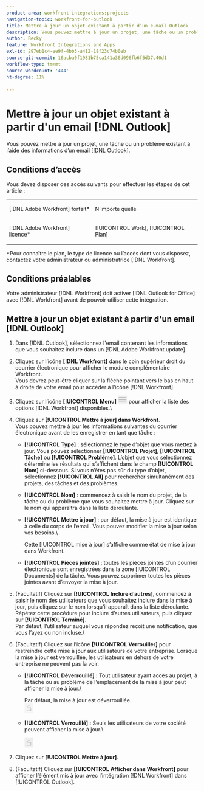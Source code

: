 ```yaml
---
product-area: workfront-integrations;projects
navigation-topic: workfront-for-outlook
title: Mettre à jour un objet existant à partir d’un e-mail Outlook
description: Vous pouvez mettre à jour un projet, une tâche ou un problème existant à l’aide d’informations provenant d’un courrier électronique Outlook.
author: Becky
feature: Workfront Integrations and Apps
exl-id: 297eb1c4-ee9f-4bb3-a412-18f23c74b0eb
source-git-commit: 16acba0f1981b75ca141a36d096fb6f5d37c40d1
workflow-type: tm+mt
source-wordcount: '444'
ht-degree: 11%

---
```


# Mettre à jour un objet existant à partir d&#39;un email [!DNL Outlook]

Vous pouvez mettre à jour un projet, une tâche ou un problème existant à l’aide des informations d’un email [!DNL Outlook].

## Conditions d’accès

Vous devez disposer des accès suivants pour effectuer les étapes de cet article :

<table style="table-layout:auto"> 
 <col> 
 <col> 
 <tbody> 
  <tr> 
   <td role="rowheader">[!DNL Adobe Workfront] forfait*</td> 
   <td> <p>N’importe quelle</p> </td> 
  </tr> 
  <tr> 
   <td role="rowheader">[!DNL Adobe Workfront] licence*</td> 
   <td> <p>[!UICONTROL Work], [!UICONTROL Plan]</p> </td> 
  </tr> 
 </tbody> 
</table>

&#42;Pour connaître le plan, le type de licence ou l’accès dont vous disposez, contactez votre administrateur ou administratrice [!DNL Workfront].

## Conditions préalables

Votre administrateur [!DNL Workfront] doit activer [!DNL Outlook for Office] avec [!DNL Workfront] avant de pouvoir utiliser cette intégration.

## Mettre à jour un objet existant à partir d&#39;un email [!DNL Outlook]

1. Dans [!DNL Outlook], sélectionnez l&#39;email contenant les informations que vous souhaitez inclure dans un [!DNL Adobe Workfront update].
1. Cliquez sur l’icône **[!DNL Workfront]** dans le coin supérieur droit du courrier électronique pour afficher le module complémentaire Workfront.\
   Vous devrez peut-être cliquer sur la flèche pointant vers le bas en haut à droite de votre email pour accéder à l’icône [!DNL Workfront].

1. Cliquez sur l’icône **[!UICONTROL Menu]** ![o365_addin_menu_icon.png](assets/o365-addin-menu2-icon.png) pour afficher la liste des options [!DNL Workfront] disponibles.\


1. Cliquez sur **[!UICONTROL Mettre à jour] dans Workfront**.\
   Vous pouvez mettre à jour les informations suivantes du courrier électronique avant de les enregistrer en tant que tâche :

   * **[!UICONTROL Type]** : sélectionnez le type d’objet que vous mettez à jour. Vous pouvez sélectionner **[!UICONTROL Projet]**, **[!UICONTROL Tâche]** ou **[!UICONTROL Problème]**. L’objet que vous sélectionnez détermine les résultats qui s’affichent dans le champ **[!UICONTROL Nom]** ci-dessous. Si vous n’êtes pas sûr du type d’objet, sélectionnez **[!UICONTROL All]** pour rechercher simultanément des projets, des tâches et des problèmes.

   * **[!UICONTROL Nom]** : commencez à saisir le nom du projet, de la tâche ou du problème que vous souhaitez mettre à jour. Cliquez sur le nom qui apparaîtra dans la liste déroulante.
   * **[!UICONTROL Mettre à jour]** : par défaut, la mise à jour est identique à celle du corps de l’email. Vous pouvez modifier la mise à jour selon vos besoins.\

     Cette [!UICONTROL mise à jour] s’affiche comme état de mise à jour dans Workfront.

   * **[!UICONTROL Pièces jointes]** : toutes les pièces jointes d’un courrier électronique sont enregistrées dans la zone [!UICONTROL Documents] de la tâche. Vous pouvez supprimer toutes les pièces jointes avant d’envoyer la mise à jour.

1. (Facultatif) Cliquez sur **[!UICONTROL Inclure d’autres]**, commencez à saisir le nom des utilisateurs que vous souhaitez inclure dans la mise à jour, puis cliquez sur le nom lorsqu’il apparaît dans la liste déroulante.\
   Répétez cette procédure pour inclure d’autres utilisateurs, puis cliquez sur **[!UICONTROL Terminé]**.\
   Par défaut, l’utilisateur auquel vous répondez reçoit une notification, que vous l’ayez ou non incluse.\

1. (Facultatif) Cliquez sur l’icône **[!UICONTROL Verrouiller]** pour restreindre cette mise à jour aux utilisateurs de votre entreprise. Lorsque la mise à jour est verrouillée, les utilisateurs en dehors de votre entreprise ne peuvent pas la voir.

   * **[!UICONTROL Déverrouillé] :** Tout utilisateur ayant accès au projet, à la tâche ou au problème de l’emplacement de la mise à jour peut afficher la mise à jour.\

     Par défaut, la mise à jour est déverrouillée.\
      ![o365_addin_unlock.png](assets/o365-addin-unlock.png)

   * **[!UICONTROL Verrouillé] :** Seuls les utilisateurs de votre société peuvent afficher la mise à jour.\

     ![o365_addin_lock.png](assets/o365-addin-lock.png)

1. Cliquez sur **[!UICONTROL Mettre à jour]**.
1. (Facultatif) Cliquez sur **[!UICONTROL Afficher dans Workfront]** pour afficher l’élément mis à jour avec l’intégration [!DNL Workfront] dans [!UICONTROL Outlook].
